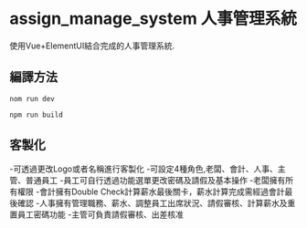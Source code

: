 # assign_manage_system 人事管理系統

使用Vue+ElementUI結合完成的人事管理系統.

## 編譯方法

```不進行編譯(development)
nom run dev
```

```進行編譯(production)
npm run build
```

## 客製化
-可透過更改Logo或者名稱進行客製化
-可設定4種角色,老闆、會計、人事、主管、普通員工
-員工可自行透過功能選單更改密碼及請假及基本操作
-老闆擁有所有權限
-會計擁有Double Check計算薪水最後關卡，薪水計算完成需經過會計最後確認
-人事擁有管理職務、薪水、調整員工出席狀況、請假審核、計算薪水及重置員工密碼功能
-主管可負責請假審核、出差核准
